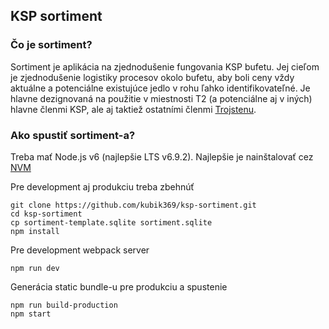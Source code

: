 ## KSP sortiment

### Čo je sortiment?

Sortiment je aplikácia na zjednodušenie fungovania KSP bufetu. Jej cieľom je zjednodušenie logistiky procesov okolo bufetu, aby boli ceny vždy aktuálne a potenciálne existujúce jedlo v rohu ľahko identifikovateľné. Je hlavne dezignovaná na použitie v miestnosti T2 (a potenciálne aj v iných) hlavne členmi KSP, ale aj taktiež ostatními členmi [Trojstenu](https://www.trojsten).

### Ako spustiť sortiment-a?

Treba mať Node.js v6 (najlepšie LTS v6.9.2). Najlepšie je nainštalovať cez [NVM](https://github.com/creationix/nvm)

Pre development aj produkciu treba zbehnúť
```
git clone https://github.com/kubik369/ksp-sortiment.git
cd ksp-sortiment
cp sortiment-template.sqlite sortiment.sqlite
npm install
```

Pre development webpack server

```
npm run dev
```

Generácia static bundle-u pre produkciu a spustenie

```
npm run build-production
npm start
```
